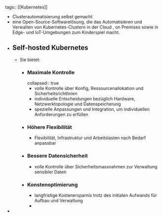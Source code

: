 tags:: [[Kubernetes]]

- Clusterautomatisierung selbst gemacht
- eine Open-Source-Softwarelösung, die das Automatisieren und Verwalten von Kubernetes-Clustern in der Cloud , on Premises sowie in Edge- und IoT-Umgebungen zum Kinderspiel macht.
- ## Self-hosted Kubernetes
	- Sie bietet:
		- ### Maximale Kontrolle
		  collapsed:: true
			- volle Kontrolle über Konfig, Ressourcenallokation und Sicherheitsrichtlinien
			- individuelle Entscheidungen bezüglich Hardware, Netzwerktopologie und Datenspeicherung
			- spezielle Anpassungen und Integration, um individuellen Anforderungen zu erfüllen
		- ### Höhere Flexibilität
			- Flexibilität, Infrastruktur und Arbeitslasten nach Bedarf anpassbar
		- ### Bessere Datensicherheit
			- volle Kontrolle über Sicherheitsmassnahmen zur Verwaltung sensibler Daten
		- ### Konstenoptimierung
			- langfristige Kostenersparnis trotz des initialen Aufwands für Aufbau und Verwaltung
			-
-